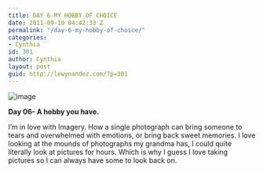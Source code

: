 ```yaml
---
title: DAY 6-MY HOBBY OF CHOICE
date: 2011-09-10 04:42:33 Z
permalink: "/day-6-my-hobby-of-choice/"
categories:
- Cynthia
id: 301
author: Cynthia
layout: post
guid: http://lewynandez.com/?p=301
---
```


<img style="display:block;margin-right:auto;margin-left:auto;" alt="image" src="http://i1.wp.com/lewynandez.com/wp-content/uploads/2011/09/wpid-camera_fail_1.jpeg?w=793" data-recalc-dims="1" />

**Day 06- A hobby you have.**

I&#8217;m in love with Imagery. How a single photograph can bring someone to tears and overwhelmed with emotions, or bring back sweet memories. I love looking at the mounds of photographs my grandma has, I could quite literally look at pictures for hours. Which is why I guess I love taking pictures so I can always have some to look back on.